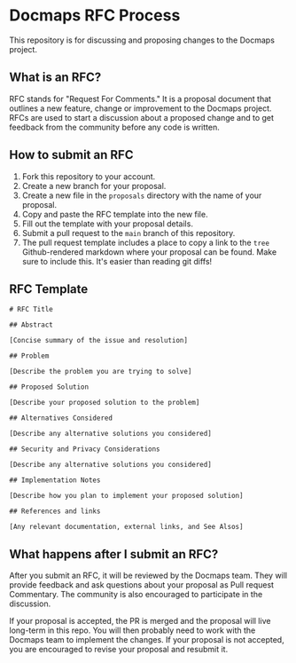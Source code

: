# Docmaps RFC Process

This repository is for discussing and proposing changes to the Docmaps project.

## What is an RFC?

RFC stands for "Request For Comments." It is a proposal document that outlines a new feature, change or improvement to the Docmaps project. RFCs are used to start a discussion about a proposed change and to get feedback from the community before any code is written.

## How to submit an RFC

1. Fork this repository to your account.
2. Create a new branch for your proposal.
3. Create a new file in the `proposals` directory with the name of your proposal.
4. Copy and paste the RFC template into the new file.
5. Fill out the template with your proposal details.
6. Submit a pull request to the `main` branch of this repository.
7. The pull request template includes a place to copy a link to the `tree` Github-rendered markdown where your proposal can be found. Make sure to include this. It's easier than reading git diffs!

## RFC Template

```
# RFC Title

## Abstract

[Concise summary of the issue and resolution]

## Problem

[Describe the problem you are trying to solve]

## Proposed Solution

[Describe your proposed solution to the problem]

## Alternatives Considered

[Describe any alternative solutions you considered]

## Security and Privacy Considerations

[Describe any alternative solutions you considered]

## Implementation Notes

[Describe how you plan to implement your proposed solution]

## References and links

[Any relevant documentation, external links, and See Alsos]
```

## What happens after I submit an RFC?

After you submit an RFC, it will be reviewed by the Docmaps team. They will provide feedback and ask questions about your proposal as Pull request Commentary. The community is also encouraged to participate in the discussion.

If your proposal is accepted, the PR is merged and the proposal will live long-term in this repo.
You will then probably need to work with the Docmaps team to implement the changes.
If your proposal is not accepted, you are encouraged to revise your proposal and resubmit it.

